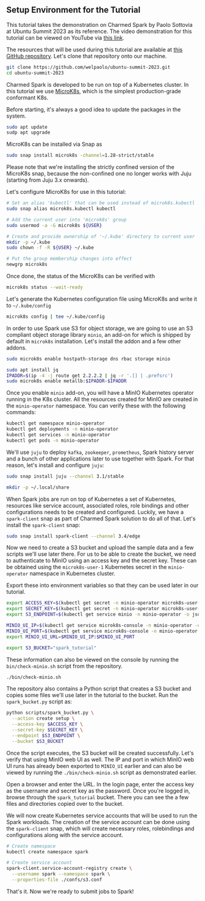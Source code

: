 ## Setup Environment for the Tutorial

This tutorial takes the demonstration on Charmed Spark by Paolo Sottovia at Ubuntu Summit 2023 as its reference. The video demonstration for this tutorial can be viewed on YouTube via [this link](https://www.youtube.com/watch?v=nu1ll7VRqbI).

The resources that will be used during this tutorial are available at [this GitHub repository](https://github.com/welpaolo/ubuntu-summit-2023). Let's clone that repository onto our machine.

```bash
git clone https://github.com/welpaolo/ubuntu-summit-2023.git
cd ubuntu-summit-2023
```

Charmed Spark is developed to be run on top of a Kubernetes cluster. In this tutorial we use [MicroK8s](https://microk8s.io/), which is the simplest production-grade conformant K8s.

Before starting, it's always a good idea to update the packages in the system.

```bash
sudo apt update
sudp apt upgrade
```

MicroK8s can be installed via Snap as

```bash
sudo snap install microk8s -channel=1.28-strict/stable
```

Please note that we're installing the strictly confined version of the MicroK8s snap, because the non-confined one no longer works with Juju (starting from Juju 3.x onwards).

Let's configure MicroK8s for use in this tutorial:

```bash
# Set an alias 'kubectl' that can be used instead of microk8s.kubectl
sudo snap alias microk8s.kubectl kubectl

# Add the current user into 'microk8s' group
sudo usermod -a -G microk8s ${USER}

# Create and provide ownership of '~/.kube' directory to current user
mkdir -p ~/.kube
sudo chown -f -R ${USER} ~/.kube

# Put the group membership changes into effect
newgrp microk8s
```

Once done, the status of the MicroK8s can be verified with

```bash
microk8s status --wait-ready
```

Let's generate the Kubernetes configuration file using MicroK8s and write it to `~/.kube/config`

```bash
microk8s config | tee ~/.kube/config
```

In order to use Spark use S3 for object storage, we are going to use an S3 compliant object storage library `minio`, an add-on for which is shipped by default in `microk8s` installation. Let's install the addon and a few other addons.

```bash
sudo microk8s enable hostpath-storage dns rbac storage minio

sudo apt install jq
IPADDR=$(ip -4 -j route get 2.2.2.2 | jq -r '.[] | .prefsrc')
sudo microk8s enable metallb:$IPADDR-$IPADDR
```

Once you enable `minio` add-on, you will have a MinIO Kubernetes operator running in the K8s cluster. All the resources created for MinIO are created in the `minio-operator` namespace. You can verify these with the following commands:

```bash
kubectl get namespace minio-operator
kubectl get deployments -n minio-operator
kubectl get services -n minio-operator
kubectl get pods -n minio-operator
```

We'll use `juju` to deploy `kafka`, `zookeeper`, `prometheus`, Spark history server and a bunch of other applications later to use together with Spark. For that reason, let's install and configure `juju`:

```bash
sudo snap install juju --channel 3.1/stable

mkdir -p ~/.local/share
```

When Spark jobs are run on top of Kubernetes a set of Kubernetes, resources like service account, associated roles, role bindings and other configurations needs to be created and configured. Luckily, we have a `spark-client` snap as part of Charmed Spark solution to do all of that. Let's install the `spark-client` snap:

```bash
sudo snap install spark-client --channel 3.4/edge
```

Now we need to create a S3 bucket and upload the sample data and a few scripts we'll use later there. For us to be able to create the bucket, we need to authenticate to MinIO using an access key and the secret key. These can be obtained using the `microk8s-user-1` Kubernetes secret in the `minio-operator` namespace in Kubernetes cluster.

Export these into environment variables so that they can be used later in our tutorial.

```bash
export ACCESS_KEY=$(kubectl get secret -n minio-operator microk8s-user-1 -o jsonpath='{.data.CONSOLE_ACCESS_KEY}' | base64 -d)
export SECRET_KEY=$(kubectl get secret -n minio-operator microk8s-user-1 -o jsonpath='{.data.CONSOLE_SECRET_KEY}' | base64 -d)
export S3_ENDPOINT=$(kubectl get service minio -n minio-operator -o jsonpath='{.spec.clusterIP}')

MINIO_UI_IP=$(kubectl get service microk8s-console -n minio-operator -o jsonpath='{.spec.clusterIP}')
MINIO_UI_PORT=$(kubectl get service microk8s-console -n minio-operator -o jsonpath='{.spec.ports[0].port}')
export MINIO_UI_URL=$MINIO_UI_IP:$MINIO_UI_PORT

export S3_BUCKET="spark_tutorial"
```

These information can also be viewed on the console by running the `bin/check-minio.sh` script from the repository.

```bash
./bin/check-minio.sh
```

The repository also contains a Python script that creates a S3 bucket and copies some files we'll use later in the tutorial to the bucket. Run the `spark_bucket.py` script as:

```bash
python scripts/spark_bucket.py \
  --action create setup \
  --access-key $ACCESS_KEY \
  --secret-key $SECRET_KEY \
  --endpoint $S3_ENDPOINT \
  --bucket $S3_BUCKET
```

Once the script executes, the S3 bucket will be created successfully. Let's verify that using MinIO web UI as well. The IP and port in which MinIO web UI runs has already been exported to `MINIO_UI` earlier and can also be viewed by running the `./bin/check-minio.sh` script as demonstrated earlier.


Open a browser and enter the URL. In the login page, enter the access key as the username and secret key as the password. Once you're logged in, browse through the `spark_tutorial` bucket. There you can see the a few files and directories copied over to the bucket.

We will now create Kubernetes service accounts that will be used to run the Spark workloads. The creation of the service account can be done using the `spark-client` snap, which will create necessary roles, rolebindings and configurations along with the service account.

```bash
# Create namespace
kubectl create namespace spark

# Create service account
spark-client.service-account-registry create \
  --username spark --namespace spark \
  --properties-file ./confs/s3.conf
```

That's it. Now we're ready to submit jobs to Spark!